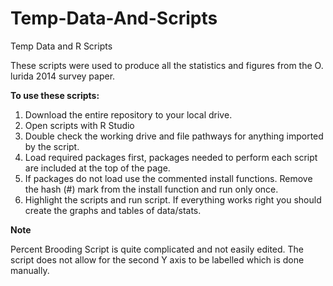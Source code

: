 Temp-Data-And-Scripts
=====================

Temp Data and R Scripts

These scripts were used to produce all the statistics and figures from the O. lurida 2014 survey paper. 

**To use these scripts:**

1. Download the entire repository to your local drive. 
2. Open scripts with R Studio
3. Double check the working drive and file pathways for anything imported by the script.
4. Load required packages first, packages needed to perform each script are included at the top of the page.
5. If packages do not load use the commented install functions. Remove the hash (#) mark from the install function and run   only once.
6. Highlight the scripts and run script. If everything works right you should create the graphs and tables of data/stats.


**Note**

Percent Brooding Script is quite complicated and not easily edited. The script does not allow for the second Y axis to be labelled which is done manually. 

